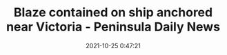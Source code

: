 ---
"title": "Blaze contained on ship anchored near Victoria - Peninsula Daily News"
"date": "2021-10-25 0:47:21"
"feed_name": "GOOGLENEWSMINING"
"feed_website": "https://news.google.com/search?q=mining%2Bincident&hl=en-US&gl=US&ceid=US:en"
"feed_rss": "https://news.google.com/rss/search?q=mining%2Bincident&hl=en-US&gl=US&ceid=US:en"
"link": "https://www.peninsuladailynews.com/news/fire-breaks-out-on-ship-that-lost-containers/"
"source": "{'href': 'https://www.peninsuladailynews.com', 'title': 'Peninsula Daily News'}"
"file": "_posts/2021-1-1-c27c79cab65166446d47aa7048e9c210a3b75fb6.md"
"accident": "1"
"drilling": "0"
"dead": "0"
"injured": "0"
"arrested": "0"
"place": "unknown place"
"where": "unknown site"
"causes": "unknown"
"place_uri": "unknown place"
---